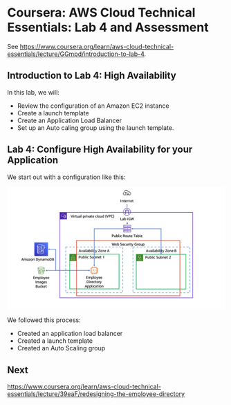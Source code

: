 # Coursera: AWS Cloud Technical Essentials: Lab 4 and Assessment

See https://www.coursera.org/learn/aws-cloud-technical-essentials/lecture/GGmpd/introduction-to-lab-4.

## Introduction to Lab 4: High Availability

In this lab, we will:
* Review the configuration of an Amazon EC2 instance
* Create a launch template
* Create an Application Load Balancer
* Set up an Auto caling group using the launch template.

## Lab 4: Configure High Availability for your Application

We start out with a configuration like this:

![](image1.png)

We followed this process:

* Created an application load balancer
* Created a launch template
* Created an Auto Scaling group

## Next

https://www.coursera.org/learn/aws-cloud-technical-essentials/lecture/39eaF/redesigning-the-employee-directory
